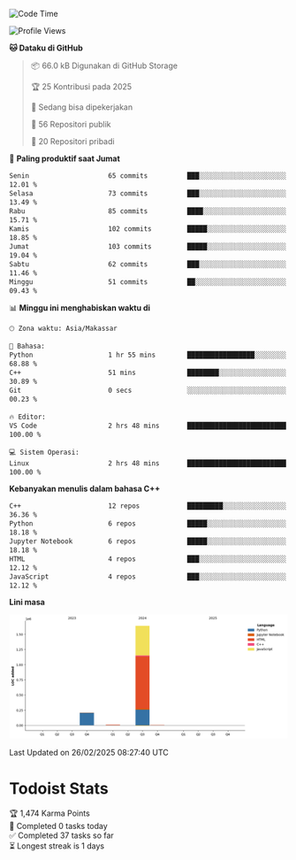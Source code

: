 <!--START_SECTION:waka-->
![Code Time](http://img.shields.io/badge/Code%20Time-117%20hrs%2047%20mins-blue)

![Profile Views](http://img.shields.io/badge/Profil%20dilihat-0-blue)

**🐱 Dataku di GitHub** 

> 📦 66.0 kB Digunakan di GitHub Storage 
 > 
> 🏆 25 Kontribusi pada 2025
 > 
> 💼 Sedang bisa dipekerjakan
 > 
> 📜 56 Repositori publik 
 > 
> 🔑 20 Repositori pribadi 
 > 
📅 **Paling produktif saat Jumat** 

```text
Senin                    65 commits          ███░░░░░░░░░░░░░░░░░░░░░░   12.01 % 
Selasa                   73 commits          ███░░░░░░░░░░░░░░░░░░░░░░   13.49 % 
Rabu                     85 commits          ████░░░░░░░░░░░░░░░░░░░░░   15.71 % 
Kamis                    102 commits         █████░░░░░░░░░░░░░░░░░░░░   18.85 % 
Jumat                    103 commits         █████░░░░░░░░░░░░░░░░░░░░   19.04 % 
Sabtu                    62 commits          ███░░░░░░░░░░░░░░░░░░░░░░   11.46 % 
Minggu                   51 commits          ██░░░░░░░░░░░░░░░░░░░░░░░   09.43 % 
```


📊 **Minggu ini menghabiskan waktu di** 

```text
🕑︎ Zona waktu: Asia/Makassar

💬 Bahasa: 
Python                   1 hr 55 mins        █████████████████░░░░░░░░   68.88 % 
C++                      51 mins             ████████░░░░░░░░░░░░░░░░░   30.89 % 
Git                      0 secs              ░░░░░░░░░░░░░░░░░░░░░░░░░   00.23 % 

🔥 Editor: 
VS Code                  2 hrs 48 mins       █████████████████████████   100.00 % 

💻 Sistem Operasi: 
Linux                    2 hrs 48 mins       █████████████████████████   100.00 % 
```

**Kebanyakan menulis dalam bahasa C++** 

```text
C++                      12 repos            █████████░░░░░░░░░░░░░░░░   36.36 % 
Python                   6 repos             █████░░░░░░░░░░░░░░░░░░░░   18.18 % 
Jupyter Notebook         6 repos             █████░░░░░░░░░░░░░░░░░░░░   18.18 % 
HTML                     4 repos             ███░░░░░░░░░░░░░░░░░░░░░░   12.12 % 
JavaScript               4 repos             ███░░░░░░░░░░░░░░░░░░░░░░   12.12 % 
```



**Lini masa**

![Lines of Code chart](https://raw.githubusercontent.com/yusuf601/yusuf601/main/assets/bar_graph.png)


 Last Updated on 26/02/2025 08:27:40 UTC
<!--END_SECTION:waka-->
# Todoist Stats

<!-- TODO-IST:START -->
🏆  1,474 Karma Points           
🌸  Completed 0 tasks today           
✅  Completed 37 tasks so far           
⏳  Longest streak is 1 days
<!-- TODO-IST:END -->
